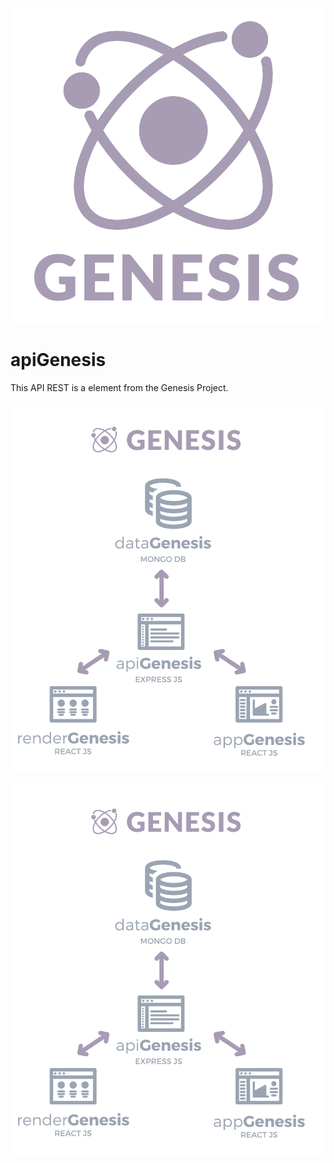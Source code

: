 ![logoGenesis](img/logo.svg)

# apiGenesis

This API REST is a element from the Genesis Project.

<div style="text-align:center"><img src ="img/architecture.svg" /></div>

![architecture](img/architecture.svg)